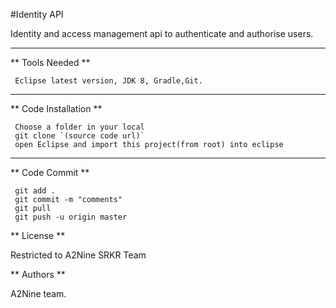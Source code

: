 #Identity API

Identity and access management api to authenticate and authorise users.

---

** Tools Needed **

```
 Eclipse latest version, JDK 8, Gradle,Git.
```
---

** Code Installation **
```
 Choose a folder in your local
 git clone `(source code url)` 
 open Eclipse and import this project(from root) into eclipse
```
---

** Code Commit **

```
 git add .
 git commit -m "comments"
 git pull
 git push -u origin master
```

** License **

Restricted to A2Nine SRKR Team

** Authors **

 A2Nine team.
